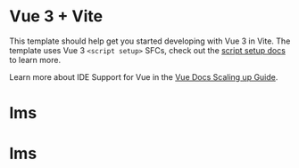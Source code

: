 # Vue 3 + Vite

This template should help get you started developing with Vue 3 in Vite. The template uses Vue 3 `<script setup>` SFCs, check out the [script setup docs](https://v3.vuejs.org/api/sfc-script-setup.html#sfc-script-setup) to learn more.

Learn more about IDE Support for Vue in the [Vue Docs Scaling up Guide](https://vuejs.org/guide/scaling-up/tooling.html#ide-support).






<template>
  
</template>



<style scoped>
/* Ensure Tailwind classes like bg-primary and text-red-600 are defined in your Tailwind config */
</style>
# lms
# lms
